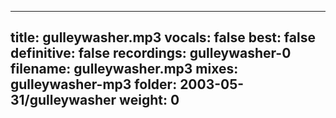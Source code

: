 
---
title: gulleywasher.mp3
vocals: false
best: false
definitive: false
recordings: gulleywasher-0
filename: gulleywasher.mp3
mixes: gulleywasher-mp3
folder: 2003-05-31/gulleywasher
weight: 0
---
